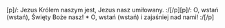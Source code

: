 [p]/: Jezus Królem naszym jest, Jezus nasz umiłowany. :/[/p][p]/: O, wstań (wstań), Święty Boże nasz! * O, wstań (wstań) i zajaśniej nad nami! :/[/p]